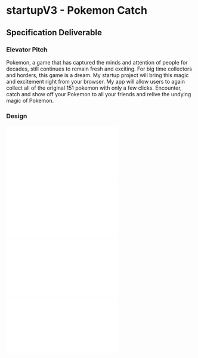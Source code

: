 # startupV3 - Pokemon Catch
## Specification Deliverable

### Elevator Pitch 

Pokemon, a game that has captured the minds and attention of people for decades, still continues to remain fresh and exciting. For big time collectors and horders, this game is a dream. My startup project will bring this magic and excitement right from your browser. My app will allow users to again collect all of the original 151 pokemon with only a few clicks. Encounter, catch and show off your Pokemon to all your friends and relive the undying magic of Pokemon.

### Design

![loginBrainstorm](/images/loginBrainstorm.pdf)
![catchBrainstorm](/images/catchBrainstorm.pdf)
![collectionBrainstorm](/images/collectionBrainstorm.pdf)
![pokedexBrainstorm](/images/pokedexBrainstorm.pdf)




